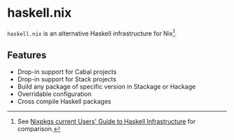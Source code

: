 # haskell.nix

`haskell.nix` is an alternative Haskell infrastructure for Nix[^1].

## Features

- Drop-in support for Cabal projects
- Drop-in support for Stack projects
- Build any package of specific version in Stackage or Hackage
- Overridable configuration
- Cross compile Haskell packages

[^1]: See [Nixpkgs current Users' Guide to Haskell Infrastructure](https://haskell4nix.readthedocs.io/) for comparison.


